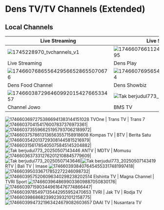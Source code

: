 # Dens TV/TV Channels (Extended)
## Local Channels
Live Streaming | Live Streaming | Live Streaming
-- | -- | --
![1745228970_tvchannels_v1](https://github.com/user-attachments/assets/a7f39285-9885-42bd-8a90-5c375d770ee7)|![17466076611247760470356758458795](https://github.com/user-attachments/assets/3a7c9e30-773e-4c6d-a795-2cc93a9061c0)|![17466076699722640269681076892895](https://github.com/user-attachments/assets/bc84cc30-a28f-4de9-a624-735e090bac5e)
Live Streaming | Dens Play | Dens Lifestyle
![1746607686556429566528655070676](https://github.com/user-attachments/assets/52e2b45f-8a51-4bbb-8adc-e928542f01b4)|![1746607695654418800815961135074](https://github.com/user-attachments/assets/730c5f37-48b8-4613-8065-4fe33bfcd7ec)|![17466077037244815219444709310544](https://github.com/user-attachments/assets/f186150c-8b48-4696-94e5-fe4a7d7cfbce)
Dens Food Channel | Dens Showbiz | Dens Knowledge
|![17466038729646099201542766533457](https://github.com/user-attachments/assets/6e5cdf79-12f9-4c78-bdbb-34ab2e446652)|![Tak berjudul773_20250507151702](https://github.com/user-attachments/assets/3a8c6bd9-377e-4c70-abc3-3a9411d7dec3)|![17466036884653074500704274625042](https://github.com/user-attachments/assets/acce89e8-09da-43d5-9f65-ad1aec797d05)
Channel Jowo | BMS TV | Metro TV
![17466036972753866941383144151028](https://github.com/user-attachments/assets/6f9f7494-9825-4150-a370-a0b3b61f29c1)
TVOne | Trans TV | Trans 7
![1746603704154176007837376973361](https://github.com/user-attachments/assets/6b8ce6fe-874b-4e08-90f1-a2e8a5c8d3d8)|![17466037355966251957937062189972](https://github.com/user-attachments/assets/7afc5619-e139-4e65-b623-9a5007e9e747)|![17466037578613136563557158918608](https://github.com/user-attachments/assets/f029aef0-d518-415b-b41a-23e2a1d3919f)
Kompas TV | BTV | Berita Satu
![17466035420137293081445815216979](https://github.com/user-attachments/assets/e748b495-8a06-4987-81c2-4b0debbfd789)|![17466031561785405075845145204882](https://github.com/user-attachments/assets/70500f13-c867-48ea-9771-8f10d576e178)|![Tak berjudul773_20250507143446](https://github.com/user-attachments/assets/4f1afb6e-c481-4276-9e94-f09a26ccccb9)
ANTV | MDTV | Momusu
![17466036373312762012108845779609](https://github.com/user-attachments/assets/f53b0d0c-b12e-4b30-8889-b27112622f30)|![Tak berjudul773_20250507143646](https://github.com/user-attachments/assets/cbf2cf90-561f-4503-bc74-f8ebeb66b934)|![Tak berjudul773_20250507143419](https://github.com/user-attachments/assets/c2609845-c86b-48d8-bf75-fbef7e2beb5b)
RTV | Bali TV | Imase
![17466039384076454553317481997418](https://github.com/user-attachments/assets/9f5d5a0d-f5d3-4a89-b337-b73c11e0394a)|![1746603950336717852272246098732](https://github.com/user-attachments/assets/a34ab073-392d-4362-9cd7-e835cb2ed138)|![17466039575206096340298238202514](https://github.com/user-attachments/assets/49b092e3-8e10-423c-98cb-0cf676029c5e)
Elshinta TV | Magna Channel | TVRI Sport
![17466039648699033609887050830176](https://github.com/user-attachments/assets/80e9ac4f-fa56-46e4-9fef-a0983b122556)|![17466039715903449616476774866447](https://github.com/user-attachments/assets/3ab2ddeb-19ca-4a26-81d8-fb4fd31b68eb)|![17466039785497135442955952470653](https://github.com/user-attachments/assets/dd4fc333-c3b8-4ce1-8965-a9b325bd3395)
TVRI | Jak TV | Rodja TV
![17466039868682399239321012158775](https://github.com/user-attachments/assets/891c37cb-2afe-4442-8f97-6f1d056131bc)|![17466039947321963424679082603657](https://github.com/user-attachments/assets/79e69aa3-0b9f-420f-b43f-8663167f280f)
DAAI TV | Nusantara TV
